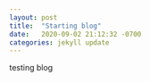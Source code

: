 ```yaml
---
layout: post
title:  "Starting blog"
date:   2020-09-02 21:12:32 -0700
categories: jekyll update
---
```

testing blog
